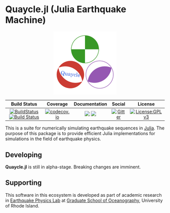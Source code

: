# Quaycle.jl (Julia Earthquake Machine)

<p align="center">
  <img src="/assets/logo.svg" alt="Quaycle.jl" width="200"/>
</p>

| Build Status | Coverage | Documentation  | Social | License |
|:---:|:---:|:---:|:---:|:---:|
| [![BuildStatus](https://travis-ci.com/shipengcheng1230/Quaycle.jl.svg?token=zsZu59CsqQTTp7wzi7zP&branch=master)](https://travis-ci.com/shipengcheng1230/Quaycle.jl) [![Build Status](https://dev.azure.com/jsjyspc/Julia%20Earthquake%20Machine/_apis/build/status/shipengcheng1230.Quaycle.jl?branchName=master)](https://dev.azure.com/jsjyspc/Julia%20Earthquake%20Machine/_build/latest?definitionId=1&branchName=master) | [![codecov.io](https://codecov.io/gh/shipengcheng1230/Quaycle.jl/coverage.svg?token=ag6kv61zOW&branch=master)](https://codecov.io/gh/shipengcheng1230/Quaycle.jl?branch=master) | [![](https://img.shields.io/badge/docs-dev-blue.svg)](https://shipengcheng1230.github.io/Quaycle.jl/dev) ![](https://github.com/shipengcheng1230/Quaycle.jl/workflows/Documentation/badge.svg) | [![Gitter](https://img.shields.io/badge/chat-on%20gitter-ff69b4.svg)](https://gitter.im/Quaycle-jl/Lobby) | [![License:GPLv3](https://img.shields.io/badge/license-GPLv3-brightgreen)](https://www.gnu.org/licenses/quick-guide-gplv3.en.html) |

This is a suite for numerically simulating earthquake sequences in [Julia](https://julialang.org/). The purpose of this package is to provide efficient Julia implementations for simulations in the field of earthquake physics.

## Developing
**Quaycle.jl** is still in alpha-stage. Breaking changes are imminent.

## Supporting
This software in this ecosystem is developed as part of academic research in
[Earthquake Physics Lab](http://weilab.uri.edu/) at
[Graduate School of Oceanography](https://web.uri.edu/gso/), University of Rhode Island.
